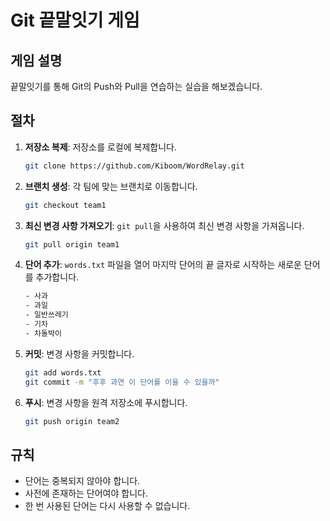 # Git 끝말잇기 게임

## 게임 설명

끝말잇기를 통해 Git의 Push와 Pull을 연습하는 실습을 해보겠습니다.

## 절차

1. **저장소 복제**: 저장소를 로컬에 복제합니다.
    ```bash
    git clone https://github.com/Kiboom/WordRelay.git
    ```

2. **브랜치 생성**: 각 팀에 맞는 브랜치로 이동합니다.
    ```bash
    git checkout team1
    ```

3. **최신 변경 사항 가져오기**: `git pull`을 사용하여 최신 변경 사항을 가져옵니다.
    ```bash
    git pull origin team1
    ```

4. **단어 추가**: `words.txt` 파일을 열어 마지막 단어의 끝 글자로 시작하는 새로운 단어를 추가합니다.
    ```txt
    - 사과
    - 과일
    - 일반쓰레기
    - 기차
    - 차돌박이
    ```

5. **커밋**: 변경 사항을 커밋합니다.
    ```bash
    git add words.txt
    git commit -m "후후 과연 이 단어를 이을 수 있을까"
    ```

6. **푸시**: 변경 사항을 원격 저장소에 푸시합니다.
    ```bash
    git push origin team2
    ```


## 규칙
- 단어는 중복되지 않아야 합니다.
- 사전에 존재하는 단어여야 합니다.
- 한 번 사용된 단어는 다시 사용할 수 없습니다.